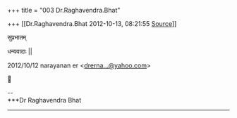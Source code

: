 +++
title = "003 Dr.Raghavendra.Bhat"

+++
[[Dr.Raghavendra.Bhat	2012-10-13, 08:21:55 [Source](https://groups.google.com/g/bvparishat/c/I0-NLyQB7G4)]]



सुप्रभातम्

  

धन्यवादाः \|\|  
  

2012/10/12 narayanan er \<[drerna...@yahoo.com]()\>



  
  

  

--  
***Dr Raghavendra Bhat  
***  

